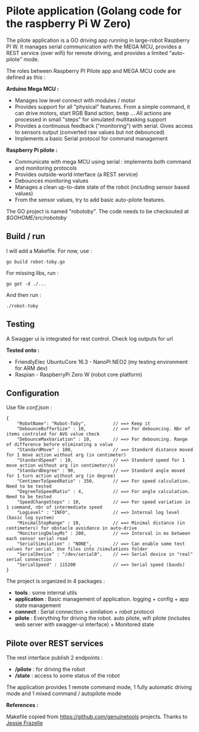 # Pilote application (Golang code for the raspberry Pi W Zero) 

The pilote application is a GO driving app running in large-robot Raspberry PI W. It manages serial communication with the MEGA MCU, provides a REST service (over wifi) for remote driving, and provides a limited "auto-pilote" mode.

The roles between Raspberry PI Pilote app and MEGA MCU code are defined as this :

**Arduino Mega MCU :**

* Manages low level connect with modules / motor
* Provides support for all "physical" features. From a simple command, it can drive motors, start RGB Band action, beep ... All actions are processed in small "steps" for simulated multitasking support
* Provides a continuous feedback ("monitoring") with serial. Gives access to sensors output (converted raw values but not debounced)
* Implements a basic Serial protocol for command management

 **Raspberry Pi pilote :**

* Communicate with mega MCU using serial : implements both command and monitoring protocols
* Provides outside-world interface (a REST service)
* Debounces monitoring values
* Manages a clean up-to-date state of the robot (including sensor based values)
* From the sensor values, try to add basic auto-pilote features. 

The GO project is named "robotoby". The code needs to be checkouted at *$GOHOME/src/robotoby*

## Build / run

I will add a Makefile. For now, use : 

    go build robot-toby.go

For missing libs, run : 

    go get -d ./...

And then run :

    ./robot-toby

## Testing 

A Swagger ui is integrated for rest control. Check log outputs for url

**Tested onto :**

* FriendlyElec UbuntuCore 16.3 - NanoPi NEO2 (my testing environment for ARM dev)
* Raspian - RaspberryPi Zero W (robot core platform)

## Configuration

Use file *conf.json* :

    {
        "RobotName": "Robot-Toby",          // ==> Keep it
        "DebounceBufferSize" : 10,          // ==> For debouncing. Nbr of items controled for AVG value check
        "DebounceMaxVariation" : 10,        // ==> For debouncing. Range of difference before eliminating a value
        "StandardMove" : 100,               // ==> Standard distance moved for 1 move action without arg (in centimeter)
        "StandardSpeed" : 10,               // ==> Standard speed for 1 move action without arg (in centimeter/s)
        "StandardDegree" : 90,              // ==> Standard angle moved for 1 turn action without arg (in degree)
        "CentimerToSpeedRatio" : 350,       // ==> For speed calculation. Need to be tested
        "DegreeToSpeedRatio" : 4,           // ==> For angle calculation. Need to be tested
        "SpeedChangeSteps" : 10,            // ==> For speed variation in 1 command, nbr of intermediate speed
        "LogLevel" : "INFO",                // ==> Internal log level (basic log system)
        "MinimalStopRange" : 10,            // ==> Minimal distance (in centimeters) for obstacle avoidance in auto-drive
        "MonitoringDelayMs" : 200,          // ==> Interval in ms between each sensor serial read
        "SerialSimulation" : "NONE",        // ==> Can enable some test values for serial. Use files into /simulations folder
        "SerialDevice" : "/dev/serial0",    // ==> Serial device in "real" serial connection
        "SerialSpeed" : 115200              // ==> Serial speed (bauds)
    }

The project is organized in 4 packages : 

* **tools** : some internal utils
* **application** : Basic management of application. logging + config + app state management
* **connect** : Serial connection + similation + robot protocol
* **pilote** : Everything for driving the robot. auto pilote, wifi pilote (includes web server with swagger-ui interface) + Monitored state

## Pilote over REST services

The rest interface publish 2 endpoints : 

* **/pilote** : for driving the robot
* **/state** : access to some status of the robot

The application provides 1 remote command mode, 1 fully automatic driving mode and 1 mixed command / autopilote mode

**References :**

Makefile copied from https://github.com/genuinetools projects. Thanks to [Jessie Frazelle](https://github.com/jessfraz)
